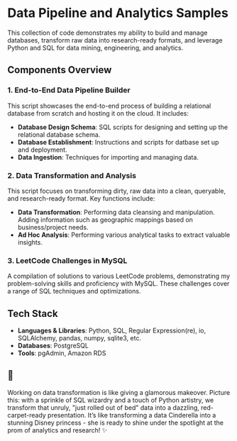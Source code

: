 # Data Pipeline and Analytics Samples

This collection of code demonstrates my ability to build and manage databases, transform raw data into research-ready formats, and leverage Python and SQL for data mining, engineering, and analytics.

## Components Overview

### 1. End-to-End Data Pipeline Builder

This script showcases the end-to-end process of building a relational database from scratch and hosting it on the cloud. It includes:

- **Database Design Schema**: SQL scripts for designing and setting up the relational database schema.
- **Database Establishment**: Instructions and scripts for datbase set up and deployment.
- **Data Ingestion**: Techniques for importing and managing data.

### 2. Data Transformation and Analysis

This script focuses on transforming dirty, raw data into a clean, queryable, and research-ready format. Key functions include:

- **Data Transformation**: Performing data cleansing and manipulation. Adding information such as geographic mappings based on business/project needs.
- **Ad Hoc Analysis**: Performing various analytical tasks to extract valuable insights.

### 3. LeetCode Challenges in MySQL

A compilation of solutions to various LeetCode problems, demonstrating my problem-solving skills and proficiency with MySQL. These challenges cover a range of SQL techniques and optimizations.

## Tech Stack

- **Languages & Libraries**: Python, SQL, Regular Expression(re), io, SQLAlchemy, pandas, numpy, sqlite3, etc.
- **Databases**: PostgreSQL
- **Tools**: pgAdmin, Amazon RDS

## 🧸
Working on data transformation is like giving a glamorous makeover. Picture this: with a sprinkle of SQL wizardry and a touch of Python artistry, we transform that unruly, "just rolled out of bed" data into a dazzling, red-carpet-ready presentation. It’s like transforming a data Cinderella into a stunning Disney princess - she is ready to shine under the spotlight at the prom of analytics and research! ✨
